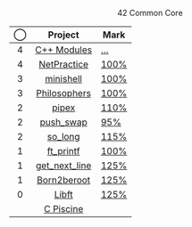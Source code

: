 <p align="center">42 Common Core</p>

<div align="center">

|◯|Project|Mark|
|:--:|:--:|--|
|4|[C++ Modules](../../../42-cpp-modules)		|	[…](https://projects.intra.42.fr/projects/)|
|4|[NetPractice](../../../42-net-practice)		|	[100%](https://projects.intra.42.fr/projects/netpractice/projects_users/3032896)|
|3|[minishell](../../../42-minishell)			|	[100%](https://projects.intra.42.fr/projects/42cursus-minishell/projects_users/2952948)|
|3|[Philosophers](../../../42-philosophers)		|	[100%](https://projects.intra.42.fr/projects/42cursus-philosophers/projects_users/2937232)|
|2|[pipex](../../../42-pipex)					|	[110%](https://projects.intra.42.fr/projects/pipex/projects_users/2877840)|
|2|[push_swap](../../../42-push-swap)			|	[95%](https://projects.intra.42.fr/projects/42cursus-push_swap/projects_users/2687702)|
|2|[so_long](../../../42-so-long)				|	[115%](https://projects.intra.42.fr/projects/so_long/projects_users/2725819)|
|1|[ft_printf](../../../42-printf)				|	[100%](https://projects.intra.42.fr/projects/42cursus-ft_printf/projects_users/2647131)|
|1|[get_next_line](../../../42-get-next-line)	|	[125%](https://projects.intra.42.fr/projects/42cursus-get_next_line/projects_users/2621255)|
|1|[Born2beroot](../../../42-born2beroot)		|	[125%](https://projects.intra.42.fr/projects/born2beroot/projects_users/2610806)|
|0|[Libft](../../../42-libft)					|	[125%](https://projects.intra.42.fr/projects/42cursus-libft/projects_users/2579862)|
||[C Piscine](../../../42-c-piscine)			||
  
</div>

